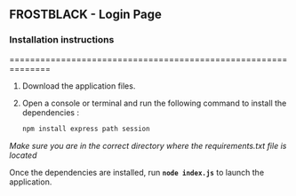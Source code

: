 ## FROSTBLACK - Login Page

### Installation instructions
==============================================================
1. Download the application files.

2. Open a console or terminal and run the following command to install the dependencies :

      ```bash
      npm install express path session
  _Make sure you are in the correct directory where the requirements.txt file is located_
  
  Once the dependencies are installed, run __`node index.js`__ to launch the application.
